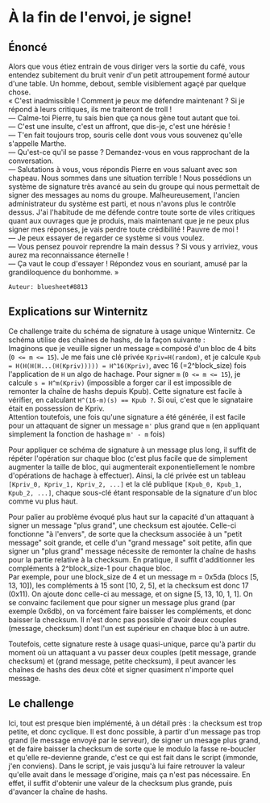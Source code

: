 # À la fin de l'envoi, je signe!

## Énoncé

Alors que vous étiez entrain de vous diriger vers la sortie du café, vous entendez subitement du bruit venir d'un petit attroupement formé autour d'une table.
Un homme, debout, semble visiblement agaçé par quelque chose.  
« C'est inadmissible ! Comment je peux me défendre maintenant ? Si je répond à leurs critiques, ils me traiteront de troll !  
— Calme-toi Pierre, tu sais bien que ça nous gène tout autant que toi.  
— C'est une insulte, c'est un affront, que dis-je, c'est une hérésie !  
— T'en fait toujours trop, souris celle dont vous vous souvenez qu'elle s'appelle Marthe.  
— Qu'est-ce qu'il se passe ? Demandez-vous en vous rapprochant de la conversation.  
— Salutations à vous, vous répondis Pierre en vous saluant avec son chapeau. Nous sommes dans une situation terrible ! Nous possédions un système de signature très avancé au sein du groupe qui nous permettait de signer des messages au noms du groupe. Malheureusement, l'ancien administrateur du système est parti, et nous n'avons plus le contrôle dessus. J'ai l'habitude de me défende contre toute sorte de viles critiques quant aux ouvrages que je produis, mais maintenant que je ne peux plus signer mes réponses, je vais perdre toute crédibilité ! Pauvre de moi !  
— Je peux essayer de regarder ce système si vous voulez.  
— Vous pensez pouvoir reprendre la main dessus ? Si vous y arriviez, vous aurez ma reconnaissance éternelle !  
— Ça vaut le coup d'essayer ! Répondez vous en souriant, amusé par la grandiloquence du bonhomme. »

``Auteur: bluesheet#8813``

## Explications sur Winternitz
Ce challenge traite du schéma de signature à usage unique Winternitz. Ce schéma utilise des chaînes de hashs, de la façon suivante :  
Imaginons que je veuille signer un message `m` composé d'un bloc de 4 bits (`0 <= m <= 15`). Je me fais une clé privée `Kpriv=H(random)`, et je calcule `Kpub = H(H(H(H...(H(Kpriv))))) = H^16(Kpriv)`, avec 16 (=2^block_size) fois l'application de `H` un algo de hachage. Pour signer `m` (`0 <= m <= 15`), je calcule `s = H^m(Kpriv)` (impossible a forger car il est impossible de remonter la chaîne de hashs depuis Kpub). Cette signature est facile à vérifier, en calculant `H^(16-m)(s) == Kpub ?`. Si oui, c'est que le signataire était en possession de Kpriv.  
Attention toutefois, une fois qu'une signature a été générée, il est facile pour un attaquant de signer un message `m'` plus grand que `m` (en appliquant simplement la fonction de hashage `m' - m` fois)

Pour appliquer ce schéma de signature à un message plus long, il suffit de répéter l'opération sur chaque bloc (c'est plus facile que de simplement augmenter la taille de bloc, qui augmenterait exponentiellement le nombre d'opérations de hachage à effectuer). Ainsi, la clé privée est un tableau `[Kpriv_0, Kpriv_1, Kpriv_2, ...]` et la clé publique `[Kpub_0, Kpub_1, Kpub_2, ...]`, chaque sous-clé étant responsable de la signature d'un bloc comme vu plus haut.

Pour palier au problème évoqué plus haut sur la capacité d'un attaquant à signer un message "plus grand", une checksum est ajoutée. Celle-ci fonctionne "à l'envers", de sorte que la checksum associée à un "petit message" soit grande, et celle d'un "grand message" soit petite, afin que signer un "plus grand" message nécessite de remonter la chaîne de hashs pour la partie relative à la checksum. En pratique, il suffit d'additionner les compléments à 2^block_size-1 pour chaque bloc.  
Par exemple, pour une block_size de 4 et un message m = 0x5da (blocs [5, 13, 10]), les compléments à 15 sont [10, 2, 5], et la checksum est donc 17 (0x11). On ajoute donc celle-ci au message, et on signe [5, 13, 10, 1, 1]. On se convainc facilement que pour signer un message plus grand (par exemple 0x6db), on va forcément faire baisser les compléments, et donc baisser la checksum. Il n'est donc pas possible d'avoir deux couples (message, checksum) dont l'un est supérieur en chaque bloc à un autre.

Toutefois, cette signature reste à usage quasi-unique, parce qu'à partir du moment où un attaquant a vu passer deux couples (petit message, grande checksum) et (grand message, petite checksum), il peut avancer les chaînes de hashs des deux côté et signer quasiment n'importe quel message.

## Le challenge

Ici, tout est presque bien implémenté, à un détail près : la checksum est trop petite, et donc cyclique. Il est donc possible, à partir d'un message pas trop grand (le message envoyé par le serveur), de signer un mesage plus grand, et de faire baisser la checksum de sorte que le modulo la fasse re-boucler et qu'elle re-devienne grande, c'est ce qui est fait dans le script (immonde, j'en conviens). Dans le script, je vais jusqu'à lui faire retrouver la valeur qu'elle avait dans le message d'origine, mais ça n'est pas nécessaire. En effet, il suffit d'obtenir une valeur de la checksum plus grande, puis d'avancer la chaîne de hashs.


